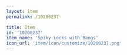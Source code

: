 ```yaml
---
layout: item
permalink: /10200237

title: Item
id: '10200237'
item_name: 'Spiky Locks with Bangs'
icon_url: 'item/icon/customize/10200237.png'
---
```

